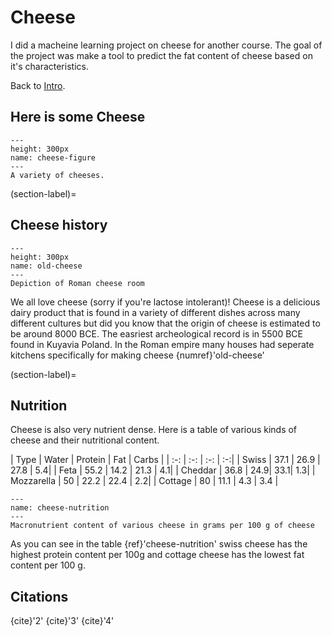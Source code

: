 # Cheese

I did a macheine learning project on cheese for another course. The goal of the project was make a tool to predict the fat content of cheese based on it's characteristics.

Back to [Intro](intro.md).

## Here is some Cheese

```{figure} https://www.foodandwine.com/thmb/MT4ou8PYjRGpQBEsm1SyZxfN8Oo=/1500x0/filters:no_upscale():max_bytes(150000):strip_icc()/types-of-cheese-chefs-always-have-in-their-fridge-FT-BLOG0122-f4ff1613b1b14b09ad0b6c0734a59781.jpg
---
height: 300px
name: cheese-figure
---
A variety of cheeses.
```

(section-label)=

## Cheese history

```{figure} https://encrypted-tbn0.gstatic.com/images?q=tbn:ANd9GcSsI98Iz5QSmKTyRFAqNJsBu0hwe-SsBreNWfhuwwo_HumaH4I4wlVXHwoOWFcbzVsqros&usqp=CAU
---
height: 300px
name: old-cheese
---
Depiction of Roman cheese room
```

We all love cheese (sorry if you're lactose intolerant)! Cheese is a delicious dairy product that is found in a variety of different dishes across many different cultures but did you know that the origin of cheese is estimated to be around 8000 BCE. The easriest archeological record is in 5500 BCE found in Kuyavia Poland. In the Roman empire many houses had seperate kitchens specifically for making cheese {numref}'old-cheese'

(section-label)=

## Nutrition

Cheese is also very nutrient dense. Here is a table of various kinds of cheese and their nutritional content.

| Type | Water | Protein | Fat | Carbs |
| :-: | :-: | :-: | :-:|
| Swiss | 37.1 | 26.9 | 27.8 | 5.4|
| Feta  | 55.2 | 14.2 | 21.3 | 4.1|
| Cheddar | 36.8 | 24.9| 33.1| 1.3|
| Mozzarella | 50 | 22.2 | 22.4 | 2.2|
| Cottage    | 80 | 11.1 | 4.3 | 3.4 |

```{table} Cheese Nutrition content
---
name: cheese-nutrition
---
Macronutrient content of various cheese in grams per 100 g of cheese
```

As you can see in the table {ref}'cheese-nutrition' swiss cheese has the highest protein content per 100g and cottage cheese has the lowest fat content per 100 g.

## Citations

{cite}'2' 
{cite}'3'
{cite}'4'